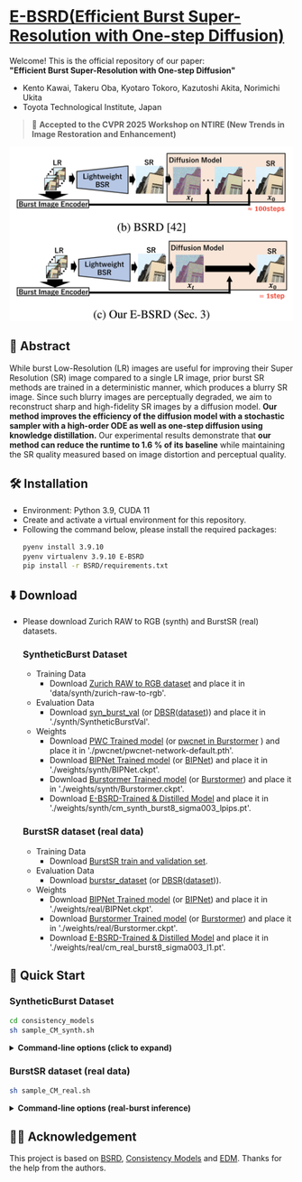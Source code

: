 # [E-BSRD(Efficient Burst Super-Resolution with One-step Diffusion)](https://openaccess.thecvf.com/content/CVPR2025W/NTIRE/papers/Kawai_Efficient_Burst_Super-Resolution_with_One-step_Diffusion_CVPRW_2025_paper.pdf)
Welcome! This is the official repository of our paper:  
**"Efficient Burst Super-Resolution with One-step Diffusion"**
- Kento Kawai, Takeru Oba, Kyotaro Tokoro, Kazutoshi Akita, Norimichi Ukita
- Toyota Technological Institute, Japan
> 📢 **Accepted to the CVPR 2025 Workshop on NTIRE (New Trends in Image Restoration and Enhancement)**

![Top page](img/E-BSRD_fig1.png)

## 📄 Abstract
While burst Low-Resolution (LR) images are useful for improving their Super Resolution (SR) image compared to a single LR image, prior burst SR methods are trained in a deterministic manner, which produces a blurry SR image. Since such blurry images are perceptually degraded, we aim to reconstruct sharp and high-fidelity SR images by a diffusion model. **Our method improves the efficiency of the diffusion model with a stochastic sampler with a high-order ODE as well as one-step diffusion using knowledge distillation.** Our experimental results demonstrate that **our method can reduce the runtime to 1.6 % of its baseline** while maintaining the SR quality measured based on image distortion and perceptual quality.


## 🛠️ Installation
- Environment: Python 3.9, CUDA 11
- Create and activate a virtual environment for this repository.
- Following the command below, please install the required packages:
   ~~~bash
   pyenv install 3.9.10
   pyenv virtualenv 3.9.10 E-BSRD
   pip install -r BSRD/requirements.txt
   ~~~
## ⬇️ Download
- Please download Zurich RAW to RGB (synth) and BurstSR (real) datasets.
   ### SyntheticBurst Dataset
   - Training Data
      - Download [Zurich RAW to RGB dataset](http://people.ee.ethz.ch/~ihnatova/pynet.html#dataset) and place it in 'data/synth/zurich-raw-to-rgb'.
   - Evaluation Data
      - Download [syn_burst_val](https://data.vision.ee.ethz.ch/bhatg/syn_burst_val.zip) (or [DBSR](https://github.com/goutamgmb/deep-burst-sr)([dataset](https://drive.google.com/file/d/1DHu3-_tGSc_8Wwwu6sHFaPtmd9ymd0rZ/view))) and place it in './synth/SyntheticBurstVal'.
   - Weights
      - Download [PWC Trained model](https://data.vision.ee.ethz.ch/bhatg/pwcnet-network-default.pth) (or [pwcnet in Burstormer](https://github.com/akshaydudhane16/Burstormer/tree/main/Burst%20Super-resolution/pwcnet) ) and place it in './pwcnet/pwcnet-network-default.pth'.
      - Download [BIPNet Trained model](https://mbzuaiac-my.sharepoint.com/:u:/g/personal/akshay_dudhane_mbzuai_ac_ae/EYlxq0X49fRGiFD3kMxnM6IB7VNtwhd3atNr4oc1b1psbA?e=pLN14I) (or [BIPNet](https://github.com/akshaydudhane16/BIPNet/tree/main)) and place it in './weights/synth/BIPNet.ckpt'.
      - Download [Burstormer Trained model](https://drive.google.com/file/d/1E_6NdmzNjaEpxlrN06SQ9JAyOvGG5wA4/view?usp=sharing) (or [Burstormer](https://github.com/akshaydudhane16/Burstormer/tree/main)) and place it in './weights/synth/Burstormer.ckpt'.
      - Download [E-BSRD-Trained & Distilled Model](https://drive.google.com/file/d/1gePHm-ZnZREBDGMXV5y6GDHdIxVL73h0/view?usp=sharing) and place it in './weights/synth/cm_synth_burst8_sigma003_lpips.pt'.
   ### BurstSR dataset (real data)
   - Training Data
      - Download [BurstSR train and validation set](https://github.com/goutamgmb/NTIRE21_BURSTSR/blob/master/burstsr_links.md).
   - Evaluation Data
      - Download [burstsr_dataset](https://data.vision.ee.ethz.ch/bhatg/BurstSRChallenge/val.zip) (or [DBSR](https://github.com/goutamgmb/deep-burst-sr)([dataset](https://drive.google.com/drive/folders/1A8FytFrYP-y7pZZhfFxVRzEPwcKl-Cp7))).
   - Weights
      - Download [BIPNet Trained model](https://mbzuaiac-my.sharepoint.com/:u:/g/personal/akshay_dudhane_mbzuai_ac_ae/EX4h9sC8zvtPkoHQkvTY8VABxF2C4agXqL9HENW1_7Td9Q?e=XIXchy) (or [BIPNet](https://github.com/akshaydudhane16/BIPNet/tree/main)) and place it in './weights/real/BIPNet.ckpt'.
      - Download [Burstormer Trained model](https://drive.google.com/file/d/1ME1WuRaL3Bv7tBlbcO5hY-pOZ5439E0C/view?usp=sharing) (or [Burstormer](https://github.com/akshaydudhane16/Burstormer/tree/main)) and place it in './weights/real/Burstormer.ckpt'.
      - Download [E-BSRD-Trained & Distilled Model](https://drive.google.com/file/d/1vmr5tNf243CRyYUfB7WEldrX7Ki00kL_/view?usp=sharing) and place it in './weights/real/cm_real_burst8_sigma003_l1.pt'.

## 🚀 Quick Start
   ### SyntheticBurst Dataset
   ~~~bash
   cd consistency_models
   sh sample_CM_synth.sh
   ~~~
   <details>
   <summary><strong>Command-line options (click to expand)</strong></summary>

   - **`--steps`**   
   Total number of diffusion steps (40 in the paper).

   - **`TS`**   
   Comma-separated indices used to split the diffusion schedule defined by `--steps`  
   (the paper uses `"0,39"`). For a two-step run, set `"0,19,39"`.

   - **`--sigma_max`**   
   Maximum noise level (≈ 0.01 – 0.03); 0.03 gave the best results in our experiments.

   - **`--input_path`**   
   Path to the input dataset.

   - **`--model_path`**   
   Path to the E-BSRD-Trained & Distilled Model.

   - **`--burstormer_weight`**   
   Path to the Burstormer checkpoint for Lightweight BSR model (e.g. `Burstormer_synth.ckpt`).

   - **`--bip_weight`**   
   Path to the BIPNet checkpoint for Lightweight BSR model (e.g. `BIPNet_synth.ckpt`).

   - **`GPU_ID`**   
   ID of the GPU to run inference on.

   </details>

   ### BurstSR dataset (real data)
   ~~~bash
   sh sample_CM_real.sh
   ~~~
   <details>
   <summary><strong>Command-line options (real-burst inference)</strong></summary>

   - **`--steps`**  
   Total number of diffusion steps (40 in the paper).

   - **`TS`**  
   Comma-separated indices that split the schedule defined by `--steps`
   (the paper uses `"0,39"`).  
   For a two-step run, set `"0,19,39"`, and so on.

   - **`--sigma_max`**  
   Maximum noise level (≈ 0.01 – 0.03); 0.03 gave the best results.

   - **`--input_path`**   
   Path to the input dataset.

   - **`--model_path`**   
   Path to the E-BSRD-Trained & Distilled Model.

   - **`--burstormer_weight`**  
   Path to the Burstormer checkpoint for Lightweight BSR model (e.g. `Burstormer_real.ckpt`).

   - **`--bip_weight`**  
   Path to the BIPNet checkpoint for Lightweight BSR model (e.g. `BIPNet_real.ckpt`).

   - **`GPU_ID`**  
   ID of the GPU to run inference on.

   </details>

## 🙇‍♂️ Acknowledgement
This project is based on [BSRD](https://github.com/placerkyo/BSRD/blob/main/README.md), [Consistency Models](https://github.com/openai/consistency_models) and [EDM](https://github.com/NVlabs/edm). Thanks for the help from the authors.
